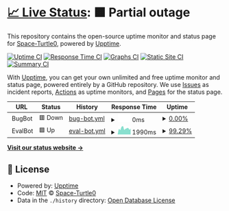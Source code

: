 # [📈 Live Status](https://Space-Turtle0.github.io/SS-Hosting): <!--live status--> **🟧 Partial outage**

This repository contains the open-source uptime monitor and status page for [Space-Turtle0](https://Space-Turtle0.github.io/SS-Hosting), powered by [Upptime](https://github.com/upptime/upptime).

[![Uptime CI](https://github.com/Space-Turtle0/SS-Hosting/workflows/Uptime%20CI/badge.svg)](https://github.com/Space-Turtle0/SS-Hosting/actions?query=workflow%3A%22Uptime+CI%22)
[![Response Time CI](https://github.com/Space-Turtle0/SS-Hosting/workflows/Response%20Time%20CI/badge.svg)](https://github.com/Space-Turtle0/SS-Hosting/actions?query=workflow%3A%22Response+Time+CI%22)
[![Graphs CI](https://github.com/Space-Turtle0/SS-Hosting/workflows/Graphs%20CI/badge.svg)](https://github.com/Space-Turtle0/SS-Hosting/actions?query=workflow%3A%22Graphs+CI%22)
[![Static Site CI](https://github.com/Space-Turtle0/SS-Hosting/workflows/Static%20Site%20CI/badge.svg)](https://github.com/Space-Turtle0/SS-Hosting/actions?query=workflow%3A%22Static+Site+CI%22)
[![Summary CI](https://github.com/Space-Turtle0/SS-Hosting/workflows/Summary%20CI/badge.svg)](https://github.com/Space-Turtle0/SS-Hosting/actions?query=workflow%3A%22Summary+CI%22)

With [Upptime](https://upptime.js.org), you can get your own unlimited and free uptime monitor and status page, powered entirely by a GitHub repository. We use [Issues](https://github.com/Space-Turtle0/SS-Hosting/issues) as incident reports, [Actions](https://github.com/Space-Turtle0/SS-Hosting/actions) as uptime monitors, and [Pages](https://Space-Turtle0.github.io/SS-Hosting) for the status page.

<!--start: status pages-->
<!-- This summary is generated by Upptime (https://github.com/upptime/upptime) -->
<!-- Do not edit this manually, your changes will be overwritten -->
<!-- prettier-ignore -->
| URL | Status | History | Response Time | Uptime |
| --- | ------ | ------- | ------------- | ------ |
| <img alt="" src="https://st2.depositphotos.com/5266903/11380/v/950/depositphotos_113809396-stock-illustration-system-setup-flat-rounded-vector.jpg" height="13"> BugBot | 🟥 Down | [bug-bot.yml](https://github.com/Space-Turtle0/SS-Hosting/commits/HEAD/history/bug-bot.yml) | <details><summary><img alt="Response time graph" src="./graphs/bug-bot/response-time-week.png" height="20"> 0ms</summary><br><a href="https://Space-Turtle0.github.io/SS-Hosting/history/bug-bot"><img alt="Response time 169" src="https://img.shields.io/endpoint?url=https%3A%2F%2Fraw.githubusercontent.com%2FSpace-Turtle0%2FSS-Hosting%2FHEAD%2Fapi%2Fbug-bot%2Fresponse-time.json"></a><br><a href="https://Space-Turtle0.github.io/SS-Hosting/history/bug-bot"><img alt="24-hour response time 0" src="https://img.shields.io/endpoint?url=https%3A%2F%2Fraw.githubusercontent.com%2FSpace-Turtle0%2FSS-Hosting%2FHEAD%2Fapi%2Fbug-bot%2Fresponse-time-day.json"></a><br><a href="https://Space-Turtle0.github.io/SS-Hosting/history/bug-bot"><img alt="7-day response time 0" src="https://img.shields.io/endpoint?url=https%3A%2F%2Fraw.githubusercontent.com%2FSpace-Turtle0%2FSS-Hosting%2FHEAD%2Fapi%2Fbug-bot%2Fresponse-time-week.json"></a><br><a href="https://Space-Turtle0.github.io/SS-Hosting/history/bug-bot"><img alt="30-day response time 0" src="https://img.shields.io/endpoint?url=https%3A%2F%2Fraw.githubusercontent.com%2FSpace-Turtle0%2FSS-Hosting%2FHEAD%2Fapi%2Fbug-bot%2Fresponse-time-month.json"></a><br><a href="https://Space-Turtle0.github.io/SS-Hosting/history/bug-bot"><img alt="1-year response time 169" src="https://img.shields.io/endpoint?url=https%3A%2F%2Fraw.githubusercontent.com%2FSpace-Turtle0%2FSS-Hosting%2FHEAD%2Fapi%2Fbug-bot%2Fresponse-time-year.json"></a></details> | <details><summary><a href="https://Space-Turtle0.github.io/SS-Hosting/history/bug-bot">0.00%</a></summary><a href="https://Space-Turtle0.github.io/SS-Hosting/history/bug-bot"><img alt="All-time uptime 0.67%" src="https://img.shields.io/endpoint?url=https%3A%2F%2Fraw.githubusercontent.com%2FSpace-Turtle0%2FSS-Hosting%2FHEAD%2Fapi%2Fbug-bot%2Fuptime.json"></a><br><a href="https://Space-Turtle0.github.io/SS-Hosting/history/bug-bot"><img alt="24-hour uptime 0.00%" src="https://img.shields.io/endpoint?url=https%3A%2F%2Fraw.githubusercontent.com%2FSpace-Turtle0%2FSS-Hosting%2FHEAD%2Fapi%2Fbug-bot%2Fuptime-day.json"></a><br><a href="https://Space-Turtle0.github.io/SS-Hosting/history/bug-bot"><img alt="7-day uptime 0.00%" src="https://img.shields.io/endpoint?url=https%3A%2F%2Fraw.githubusercontent.com%2FSpace-Turtle0%2FSS-Hosting%2FHEAD%2Fapi%2Fbug-bot%2Fuptime-week.json"></a><br><a href="https://Space-Turtle0.github.io/SS-Hosting/history/bug-bot"><img alt="30-day uptime 1.38%" src="https://img.shields.io/endpoint?url=https%3A%2F%2Fraw.githubusercontent.com%2FSpace-Turtle0%2FSS-Hosting%2FHEAD%2Fapi%2Fbug-bot%2Fuptime-month.json"></a><br><a href="https://Space-Turtle0.github.io/SS-Hosting/history/bug-bot"><img alt="1-year uptime 0.67%" src="https://img.shields.io/endpoint?url=https%3A%2F%2Fraw.githubusercontent.com%2FSpace-Turtle0%2FSS-Hosting%2FHEAD%2Fapi%2Fbug-bot%2Fuptime-year.json"></a></details>
| <img alt="" src="https://community.infoblox.com/t5/image/serverpage/image-id/2195iA290BF7E3BA6064D/image-size/large/is-moderation-mode/true?v=1.0&px=999" height="13"> EvalBot | 🟩 Up | [eval-bot.yml](https://github.com/Space-Turtle0/SS-Hosting/commits/HEAD/history/eval-bot.yml) | <details><summary><img alt="Response time graph" src="./graphs/eval-bot/response-time-week.png" height="20"> 1990ms</summary><br><a href="https://Space-Turtle0.github.io/SS-Hosting/history/eval-bot"><img alt="Response time 2827" src="https://img.shields.io/endpoint?url=https%3A%2F%2Fraw.githubusercontent.com%2FSpace-Turtle0%2FSS-Hosting%2FHEAD%2Fapi%2Feval-bot%2Fresponse-time.json"></a><br><a href="https://Space-Turtle0.github.io/SS-Hosting/history/eval-bot"><img alt="24-hour response time 10181" src="https://img.shields.io/endpoint?url=https%3A%2F%2Fraw.githubusercontent.com%2FSpace-Turtle0%2FSS-Hosting%2FHEAD%2Fapi%2Feval-bot%2Fresponse-time-day.json"></a><br><a href="https://Space-Turtle0.github.io/SS-Hosting/history/eval-bot"><img alt="7-day response time 1990" src="https://img.shields.io/endpoint?url=https%3A%2F%2Fraw.githubusercontent.com%2FSpace-Turtle0%2FSS-Hosting%2FHEAD%2Fapi%2Feval-bot%2Fresponse-time-week.json"></a><br><a href="https://Space-Turtle0.github.io/SS-Hosting/history/eval-bot"><img alt="30-day response time 1930" src="https://img.shields.io/endpoint?url=https%3A%2F%2Fraw.githubusercontent.com%2FSpace-Turtle0%2FSS-Hosting%2FHEAD%2Fapi%2Feval-bot%2Fresponse-time-month.json"></a><br><a href="https://Space-Turtle0.github.io/SS-Hosting/history/eval-bot"><img alt="1-year response time 2827" src="https://img.shields.io/endpoint?url=https%3A%2F%2Fraw.githubusercontent.com%2FSpace-Turtle0%2FSS-Hosting%2FHEAD%2Fapi%2Feval-bot%2Fresponse-time-year.json"></a></details> | <details><summary><a href="https://Space-Turtle0.github.io/SS-Hosting/history/eval-bot">99.29%</a></summary><a href="https://Space-Turtle0.github.io/SS-Hosting/history/eval-bot"><img alt="All-time uptime 98.14%" src="https://img.shields.io/endpoint?url=https%3A%2F%2Fraw.githubusercontent.com%2FSpace-Turtle0%2FSS-Hosting%2FHEAD%2Fapi%2Feval-bot%2Fuptime.json"></a><br><a href="https://Space-Turtle0.github.io/SS-Hosting/history/eval-bot"><img alt="24-hour uptime 99.05%" src="https://img.shields.io/endpoint?url=https%3A%2F%2Fraw.githubusercontent.com%2FSpace-Turtle0%2FSS-Hosting%2FHEAD%2Fapi%2Feval-bot%2Fuptime-day.json"></a><br><a href="https://Space-Turtle0.github.io/SS-Hosting/history/eval-bot"><img alt="7-day uptime 99.29%" src="https://img.shields.io/endpoint?url=https%3A%2F%2Fraw.githubusercontent.com%2FSpace-Turtle0%2FSS-Hosting%2FHEAD%2Fapi%2Feval-bot%2Fuptime-week.json"></a><br><a href="https://Space-Turtle0.github.io/SS-Hosting/history/eval-bot"><img alt="30-day uptime 98.60%" src="https://img.shields.io/endpoint?url=https%3A%2F%2Fraw.githubusercontent.com%2FSpace-Turtle0%2FSS-Hosting%2FHEAD%2Fapi%2Feval-bot%2Fuptime-month.json"></a><br><a href="https://Space-Turtle0.github.io/SS-Hosting/history/eval-bot"><img alt="1-year uptime 98.14%" src="https://img.shields.io/endpoint?url=https%3A%2F%2Fraw.githubusercontent.com%2FSpace-Turtle0%2FSS-Hosting%2FHEAD%2Fapi%2Feval-bot%2Fuptime-year.json"></a></details>

<!--end: status pages-->

[**Visit our status website →**](https://Space-Turtle0.github.io/SS-Hosting)

## 📄 License

- Powered by: [Upptime](https://github.com/upptime/upptime)
- Code: [MIT](./LICENSE) © [Space-Turtle0](https://Space-Turtle0.github.io/SS-Hosting)
- Data in the `./history` directory: [Open Database License](https://opendatacommons.org/licenses/odbl/1-0/)
